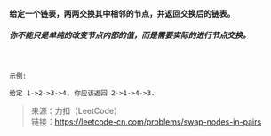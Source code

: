 #### 给定一个链表，两两交换其中相邻的节点，并返回交换后的链表。

##### 你不能只是单纯的改变节点内部的值，而是需要实际的进行节点交换。

 

```aidl
示例:

给定 1->2->3->4, 你应该返回 2->1->4->3.
```

> 来源：力扣（LeetCode）<br>
> 链接：https://leetcode-cn.com/problems/swap-nodes-in-pairs